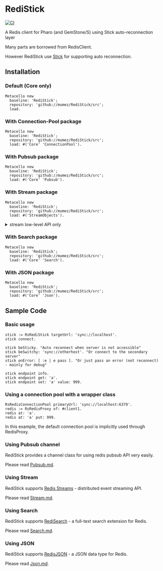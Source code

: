 # RediStick

[![CI](https://github.com/mumez/RediStick/actions/workflows/main.yml/badge.svg)](https://github.com/mumez/RediStick/actions/workflows/main.yml)

A Redis client for Pharo (and GemStone/S) using Stick auto-reconnection layer

Many parts are borrowed from RedisClient.

However RediStick use [Stick](https://github.com/mumez/Stick) for supporting auto reconnection.

## Installation

### Default (Core only)

```smalltalk
Metacello new
  baseline: 'RediStick';
  repository: 'github://mumez/RediStick/src';
  load.
```

### With Connection-Pool package

```smalltalk
Metacello new
  baseline: 'RediStick';
  repository: 'github://mumez/RediStick/src';
  load: #('Core' 'ConnectionPool').
```

### With Pubsub package

```smalltalk
Metacello new
  baseline: 'RediStick';
  repository: 'github://mumez/RediStick/src';
  load: #('Core' 'Pubsub').
```

### With Stream package

```smalltalk
Metacello new
  baseline: 'RediStick';
  repository: 'github://mumez/RediStick/src';
  load: #('StreamObjects').
```

<details>
<summary>
stream low-level API only
</summary>

```smalltalk
Metacello new
  baseline: 'RediStick';
  repository: 'github://mumez/RediStick/src';
  load: #('Core' 'Stream').
```

</details>

### With Search package

```smalltalk
Metacello new
  baseline: 'RediStick';
  repository: 'github://mumez/RediStick/src';
  load: #('Core' 'Search').
```

### With JSON package

```smalltalk
Metacello new
  baseline: 'RediStick';
  repository: 'github://mumez/RediStick/src';
  load: #('Core' 'Json').
```

## Sample Code

### Basic usage

```smalltalk
stick := RsRediStick targetUrl: 'sync://localhost'.
stick connect.

stick beSticky. "Auto reconnect when server is not accessible"
stick beSwitchy: 'sync://otherhost'. "Or connect to the secondary server"
stick onError: [ :e | e pass ]. "Or just pass an error (not reconnect) - mainly for debug"

stick endpoint info.
stick endpoint get: 'a'.
stick endpoint set: 'a' value: 999.
```

### Using a connection pool with a wrapper class

```smalltalk
RsRedisConnectionPool primaryUrl: 'sync://localhost:6379'.
redis := RsRedisProxy of: #client1.
redis at: 'a'.
redis at: 'a' put: 999.
```

In this example, the default connection pool is implicitly used through RedisProxy.

### Using Pubsub channel

RediStick provides a channel class for using redis pubsub API very easily.

Please read [Pubsub.md](./doc/Pubsub.md).

### Using Stream

RediStick supports [Redis Streams](https://redis.io/docs/data-types/streams/) - distributed event streaming API.

Please read [Stream.md](./doc/Stream.md).

### Using Search

RediStick supports [RediSearch](https://redis.io/docs/stack/search/) - a full-text search extension for Redis.

Please read [Search.md](./doc/Search.md).

### Using JSON

RediStick supports [RedisJSON](https://redis.io/docs/latest/develop/data-types/json/) - a JSON data type for Redis.

Please read [Json.md](./doc/Json.md).
